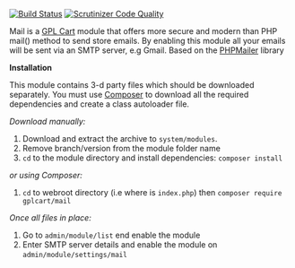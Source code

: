 [![Build Status](https://scrutinizer-ci.com/g/gplcart/mail/badges/build.png?b=master)](https://scrutinizer-ci.com/g/gplcart/mail/build-status/master)
[![Scrutinizer Code Quality](https://scrutinizer-ci.com/g/gplcart/mail/badges/quality-score.png?b=master)](https://scrutinizer-ci.com/g/gplcart/mail/?branch=master)

Mail is a [GPL Cart](https://github.com/gplcart/gplcart) module that offers more secure and modern than PHP mail() method to send store emails. By enabling this module all your emails will be sent via an SMTP server, e.g Gmail. Based on the [PHPMailer](https://github.com/PHPMailer/PHPMailer) library

**Installation**

This module contains 3-d party files which should be downloaded separately. You must use [Composer](https://getcomposer.org) to download all the required dependencies and create a class autoloader file.

*Download manually:*

1. Download and extract the archive to `system/modules`.
2. Remove branch/version from the module folder name
3. `cd` to the module directory and install dependencies: `composer install`

*or using Composer:*

1. `cd` to webroot directory (i.e where is `index.php`) then `composer require gplcart/mail`

*Once all files in place:*

1. Go to `admin/module/list` end enable the module
2. Enter SMTP server details and enable the module on `admin/module/settings/mail`